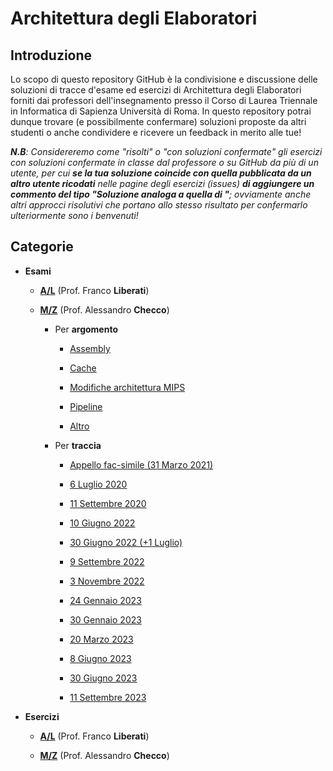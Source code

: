 # Architettura degli Elaboratori

## Introduzione
Lo scopo di questo repository GitHub è la condivisione e discussione delle soluzioni di tracce d'esame ed esercizi di Architettura degli Elaboratori forniti dai professori dell'insegnamento presso il Corso di Laurea Triennale in Informatica di Sapienza Università di Roma. In questo repository potrai dunque trovare (e possibilmente confermare) soluzioni proposte da altri studenti o anche condividere e ricevere un feedback in merito alle tue!

_**N.B**: Considereremo come "risolti" o "con soluzioni confermate" gli esercizi con soluzioni confermate in classe dal professore o su GitHub da più di un utente, per cui **se la tua soluzione coincide con quella pubblicata da un altro utente ricodati** nelle pagine degli esercizi (issues) **di aggiungere un commento del tipo "Soluzione analoga a quella di <nome>"**; ovviamente anche altri approcci risolutivi che portano allo stesso risultato per confermarlo ulteriormente sono i benvenuti!_

## Categorie

- **Esami**

  - [**A/L**](https://github.com/sapienzastudentsnetwork/architettura-degli-elaboratori/discussions?discussions_q=is%3Aopen+category%3A"Esami+(A-L)") (Prof. Franco **Liberati**)

  - [**M/Z**](https://github.com/sapienzastudentsnetwork/architettura-degli-elaboratori/discussions?discussions_q=is%3Aopen+category%3A"Altro+(M-Z)"+category%3A"Assembly+(M-Z)"+category%3A"Cache+(M-Z)"+category%3A"Modifiche+architettura+MIPS+(M-Z)"+category%3A"Pipeline+(M-Z)") (Prof. Alessandro **Checco**)

    - Per **argomento**

      - [Assembly](https://github.com/sapienzastudentsnetwork/architettura-degli-elaboratori/discussions/categories/esami?discussions_q=is%3Aopen+category%3A"Assembly+(M-Z)")

      - [Cache](https://github.com/sapienzastudentsnetwork/architettura-degli-elaboratori/discussions/categories/cache?discussions_q=is%3Aopen+category%3A"Cache+(M-Z)")

      - [Modifiche architettura MIPS](https://github.com/sapienzastudentsnetwork/architettura-degli-elaboratori/discussions/categories/modifiche-architettura-mips?discussions_q=is%3Aopen+category%3A"Modifiche+architettura+MIPS+(M-Z)")

      - [Pipeline](https://github.com/sapienzastudentsnetwork/architettura-degli-elaboratori/discussions/categories/pipeline?discussions_q=is%3Aopen+category%3A"Pipeline+(M-Z)")

      - [Altro](https://github.com/sapienzastudentsnetwork/architettura-degli-elaboratori/discussions/categories/altro?discussions_q=is%3Aopen+category%3A"Altro+(M-Z)")

    - Per **traccia**

      - [Appello fac-simile (31 Marzo 2021)](https://github.com/sapienzastudentsnetwork/architettura-degli-elaboratori/discussions?discussions_q=is%3Aopen+label%3A"fac-simile+31+marzo+2021")

      - [6 Luglio 2020](https://github.com/sapienzastudentsnetwork/architettura-degli-elaboratori/discussions?discussions_q=is%3Aopen+label%3A"6+luglio+2020")

      - [11 Settembre 2020](https://github.com/sapienzastudentsnetwork/architettura-degli-elaboratori/discussions?discussions_q=is%3Aopen+label%3A"11+settembre+2020")

      - [10 Giugno 2022](https://github.com/sapienzastudentsnetwork/architettura-degli-elaboratori/discussions?discussions_q=is%3Aopen+label%3A"10+giugno+2022")

      - [30 Giugno 2022 (+1 Luglio)](https://github.com/sapienzastudentsnetwork/architettura-degli-elaboratori/discussions?discussions_q=is%3Aopen+label%3A"30+giugno+2022")

      - [9 Settembre 2022](https://github.com/sapienzastudentsnetwork/architettura-degli-elaboratori/discussions?discussions_q=is%3Aopen+label%3A"9+settembre+2022")

      - [3 Novembre 2022](https://github.com/sapienzastudentsnetwork/architettura-degli-elaboratori/discussions?discussions_q=is%3Aopen+label%3A"3+novembre+2022")

      - [24 Gennaio 2023](https://github.com/sapienzastudentsnetwork/architettura-degli-elaboratori/discussions?discussions_q=is%3Aopen+label%3A"24+gennaio+2023")

      - [30 Gennaio 2023](https://github.com/sapienzastudentsnetwork/architettura-degli-elaboratori/discussions?discussions_q=is%3Aopen+label%3A"30+gennaio+2023")

      - [20 Marzo 2023](https://github.com/sapienzastudentsnetwork/architettura-degli-elaboratori/discussions?discussions_q=is%3Aopen+label%3A"20+marzo+2023")

      - [8 Giugno 2023](https://github.com/sapienzastudentsnetwork/architettura-degli-elaboratori/discussions?discussions_q=is%3Aopen+label%3A"8+giugno+2023")

      - [30 Giugno 2023](https://github.com/sapienzastudentsnetwork/architettura-degli-elaboratori/discussions?discussions_q=is%3Aopen+label%3A"30+giugno+2023")

      - [11 Settembre 2023](https://github.com/sapienzastudentsnetwork/architettura-degli-elaboratori/discussions?discussions_q=is%3Aopen+label%3A"11+settembre+2023")

- **Esercizi**

  - [**A/L**](https://github.com/sapienzastudentsnetwork/architettura-degli-elaboratori/discussions?discussions_q=is%3Aopen+category%3A"Esercizi+(A-L)") (Prof. Franco **Liberati**)

  - [**M/Z**](https://github.com/sapienzastudentsnetwork/architettura-degli-elaboratori/discussions?discussions_q=is%3Aopen+category%3A"Esercizi+(M-Z)") (Prof. Alessandro **Checco**)
